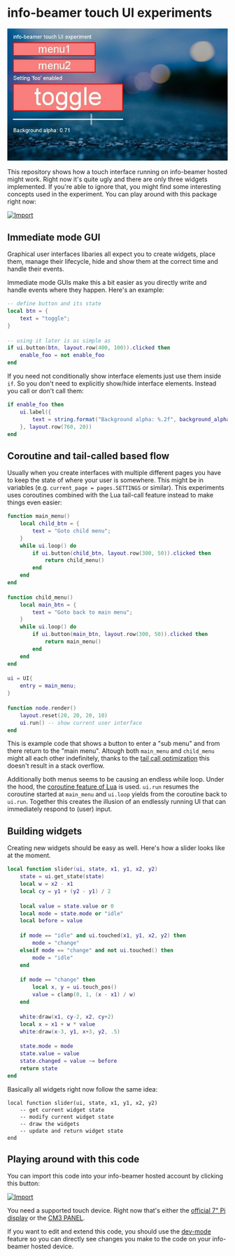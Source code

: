 # info-beamer touch UI experiments

![Screenshot](screenshot.jpg)

This repository shows how a touch interface running
on info-beamer hosted might work. Right now it's quite
ugly and there are only three widgets implemented. If you're
able to ignore that, you might find some interesting concepts
used in the experiment. You can play around with this package
right now:

[![Import](https://cdn.infobeamer.com/s/img/import.png)](https://info-beamer.com/use?url=https://github.com/info-beamer/package-touch-ui-experiments)

## Immediate mode GUI

Graphical user interfaces libaries all expect you to create
widgets, place them, manage their lifecycle, hide and show
them at the correct time and handle their events. 

Immediate mode GUIs make this a bit easier as you directly
write and handle events where they happen. Here's an example:


```lua
-- define button and its state
local btn = {
    text = "toggle";
}

-- using it later is as simple as
if ui.button(btn, layout.row(400, 100)).clicked then
    enable_foo = not enable_foo
end
```

If you need not conditionally show interface elements just
use them inside `if`. So you don't need to explicitly show/hide
interface elements. Instead you call or don't call them:

```lua
if enable_foo then
    ui.label({
        text = string.format("Background alpha: %.2f", background_alpha.value)
    }, layout.row(760, 20))
end
```

## Coroutine and tail-called based flow

Usually when you create interfaces with multiple different pages
you have to keep the state of where your user is somewhere. This
might be in variables (e.g. `current_page = pages.SETTINGS` or similar).
This experiments uses coroutines combined with the Lua tail-call
feature instead to make things even easier:

```lua
function main_menu()
    local child_btn = {
        text = "Goto child menu";
    }
    while ui.loop() do
        if ui.button(child_btn, layout.row(300, 50)).clicked then
            return child_menu()
        end
    end
end

function child_menu()
    local main_btn = {
        text = "Goto back to main menu";
    }
    while ui.loop() do
        if ui.button(main_btn, layout.row(300, 50)).clicked then
            return main_menu()
        end
    end
end

ui = UI{
    entry = main_menu;
}

function node.render()
    layout.reset(20, 20, 20, 10)
    ui.run() -- show current user interface
end
```

This is example code that shows a button to enter a "sub menu" and
from there return to the "main menu". Altough both `main_menu` and
`child_menu` might all each other indefinitely, thanks to the 
[tail call optimization](https://www.lua.org/pil/6.3.html) this
doesn't result in a stack overflow.

Additionally both menus seems to be causing an endless while loop.
Under the hood, the [coroutine feature of Lua](https://www.lua.org/pil/9.html)
is used. `ui.run` resumes the coroutine started at `main_menu` and
`ui.loop` yields from the coroutine back to `ui.run`. Together this
creates the illusion of an endlessly running UI that can immediately
respond to (user) input.

## Building widgets

Creating new widgets should be easy as well. Here's how a slider
looks like at the moment.

```lua
local function slider(ui, state, x1, y1, x2, y2)
    state = ui.get_state(state)
    local w = x2 - x1
    local cy = y1 + (y2 - y1) / 2

    local value = state.value or 0
    local mode = state.mode or "idle"
    local before = value

    if mode == "idle" and ui.touched(x1, y1, x2, y2) then
        mode = "change"
    elseif mode == "change" and not ui.touched() then
        mode = "idle"
    end

    if mode == "change" then
        local x, y = ui.touch_pos()
        value = clamp(0, 1, (x - x1) / w)
    end

    white:draw(x1, cy-2, x2, cy+2)
    local x = x1 + w * value
    white:draw(x-3, y1, x+3, y2, .5)

    state.mode = mode
    state.value = value
    state.changed = value ~= before
    return state
end
```

Basically all widgets right now follow the same idea:

```
local function slider(ui, state, x1, y1, x2, y2)
    -- get current widget state
    -- modify current widget state
    -- draw the widgets
    -- update and return widget state
end
```

## Playing around with this code

You can import this code into your info-beamer hosted account by clicking this
button:

[![Import](https://cdn.infobeamer.com/s/img/import.png)](https://info-beamer.com/use?url=https://github.com/info-beamer/package-touch-ui-experiments)

You need a supported touch device. Right now that's either the 
[official 7" Pi display](https://www.raspberrypi.org/products/raspberry-pi-touch-display/) or
the
[CM3 PANEL](https://www.acmesystems.it/CM3-PANEL).

If you want to edit and extend this code, you should use the
[dev-mode](https://github.com/info-beamer/package-sdk/tree/master/dev-mode)
feature so you can directly see changes you make to the code on your info-beamer
hosted device.
